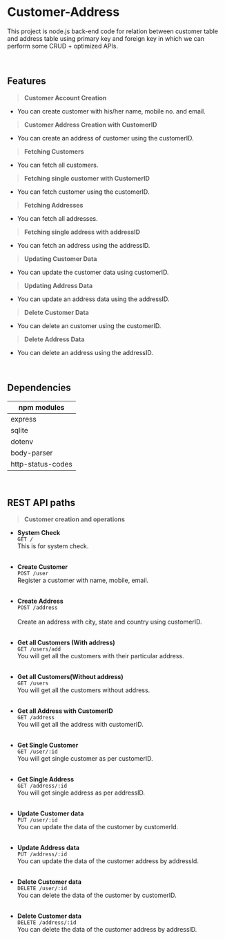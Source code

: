 # Customer-Address
This project is node.js back-end code for relation between customer table and address table using primary key and foreign key in which we can perform some CRUD + optimized APIs.

<br/>

## Features

>**Customer Account Creation**
- You can create customer with his/her name, mobile no. and email.

>**Customer Address Creation with CustomerID**
- You can create an address of customer using the customerID.

>**Fetching Customers**
- You can fetch all customers.

>**Fetching single customer with CustomerID**
- You can fetch customer using the customerID.

>**Fetching Addresses**
- You can fetch all addresses.

>**Fetching single address with addressID**
- You can fetch an address using the addressID.

>**Updating Customer Data**
- You can update the customer data using customerID.

>**Updating Address Data**
- You can update an address data using the addressID.

>**Delete Customer Data**
- You can delete an customer using the customerID.

>**Delete Address Data**
- You can delete an address using the addressID.


<br/>

## Dependencies
|npm modules|
|-|
|express|
|sqlite|
|dotenv|
|body-parser|
|http-status-codes|

<br/>

## REST API paths

>**Customer creation and operations**

- **System Check**<br/>
`GET /`<br/>
This is for system check.<br/><br/>

- **Create Customer**<br/>
`POST /user`<br/>
Register a customer with name, mobile, email.<br/><br/>

- **Create Address**<br/>
`POST /address`<br/>\
Create an address with city, state and country using customerID.<br/><br/>

- **Get all Customers (With address)**<br/>
`GET /users/add`<br/>
You will get all the customers with their particular address.<br/><br/>

- **Get all Customers(Without address)**<br/>
`GET /users`<br/>
You will get all the customers without address.<br/><br/>

- **Get all Address with CustomerID**<br/>
`GET /address`<br/>
You will get all the address with customerID.<br/><br/>

- **Get Single Customer**<br/>
`GET /user/:id`<br/>
You will get single customer as per customerID.<br/><br/>

- **Get Single Address**<br/>
`GET /address/:id`<br/>
You will get single address as per addressID.<br/><br/>

- **Update Customer data**<br/>
`PUT /user/:id`<br/>
You can update the data of the customer by customerId.<br/><br/>

- **Update Address data**<br/>
`PUT /address/:id`<br/>
You can update the data of the customer address by addressId.<br/><br/>

- **Delete Customer data**</br>
`DELETE /user/:id`</br>
You can delete the data of the customer by customerID.</br></br>

- **Delete Customer data**</br>
`DELETE /address/:id`</br>
You can delete the data of the customer address by addressID.</br></br>
